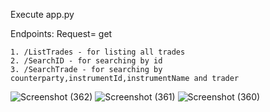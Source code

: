
Execute app.py

Endpoints: Request= get

    1. /ListTrades - for listing all trades
    2. /SearchID - for searching by id
    3. /SearchTrade - for searching by counterparty,instrumentId,instrumentName and trader
![Screenshot (362)](https://user-images.githubusercontent.com/78019187/177143853-34785068-5b19-4647-8d50-07f468174932.png)
![Screenshot (361)](https://user-images.githubusercontent.com/78019187/177143905-f4afe0b5-2b40-4f1c-81aa-2c30500191ea.png)
![Screenshot (360)](https://user-images.githubusercontent.com/78019187/177143913-c6889301-59a9-4e24-8e8e-1b69a3f599c5.png)
